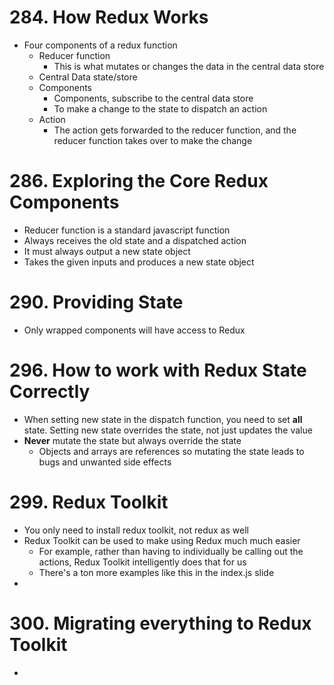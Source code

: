 # 284. How Redux Works

-   Four components of a redux function
    -   Reducer function
        -   This is what mutates or changes the data in the central data store
    -   Central Data state/store
    -   Components
        -   Components, subscribe to the central data store
        -   To make a change to the state to dispatch an action
    -   Action
        -   The action gets forwarded to the reducer function, and the reducer function takes over to make the change

# 286. Exploring the Core Redux Components

-   Reducer function is a standard javascript function
-   Always receives the old state and a dispatched action
-   It must always output a new state object
-   Takes the given inputs and produces a new state object

# 290. Providing State

-   Only wrapped components will have access to Redux

# 296. How to work with Redux State Correctly

-   When setting new state in the dispatch function, you need to set **all** state. Setting new state overrides the state, not just updates the value
-   **Never** mutate the state but always override the state
    -   Objects and arrays are references so mutating the state leads to bugs and unwanted side effects

# 299. Redux Toolkit

-   You only need to install redux toolkit, not redux as well
-   Redux Toolkit can be used to make using Redux much much easier
    -   For example, rather than having to individually be calling out the actions, Redux Toolkit intelligently does that for us
    -   There's a ton more examples like this in the index.js slide
-

# 300. Migrating everything to Redux Toolkit

-
